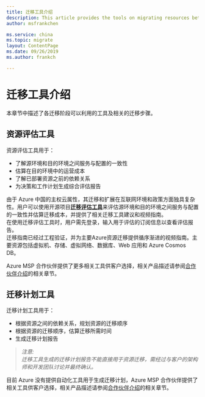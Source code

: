 ```yaml
---
title: 迁移工具介绍
description: This article provides the tools on migrating resources between different Azure China regions.
author: msfrankchen

ms.service: china 
ms.topic: migrate
layout: ContentPage 
ms.date: 09/26/2019
ms.author: frankch

---
```


# 迁移工具介绍

本章节中描述了各迁移阶段可以利用的工具及相关的迁移步骤。

## 资源评估工具

资源评估工具用于：
* 了解源环境和目的环境之间服务与配置的一致性
* 估算在目的环境中的运营成本
* 了解已部署资源之前的依赖关系
* 为决策和工作计划生成综合评估报告

由于 Azure 中国的主权云属性，其迁移和扩展在互联网环境和政策方面独具复杂性。用户可以使用开源项目[**迁移评估工具**](https://github.com/Azure/ccme)来评估源环境和目的环境之间服务与配置的一致性并估算迁移成本，并提供了相关迁移工具建议和视频指南。  
在使用迁移评估工具时，用户需先登录，输入用于评估的订阅信息以查看评估报告。  
迁移指南已经过工程验证，并为主要Azure资源迁移提供循序渐进的视频指南。主要资源包括虚拟机、存储、虚拟网络、数据库、Web 应用和 Azure Cosmos DB。  

Azure MSP 合作伙伴提供了更多相关工具供客户选择，相关产品描述请参阅[合作伙伴介绍](./china-migration-partners.md)的相关章节。

## 迁移计划工具

迁移计划工具用于：
* 根据资源之间的依赖关系，规划资源的迁移顺序
* 根据资源的迁移顺序，估算迁移所需时间
* 生成迁移计划报告
>*注意:*  
>*迁移工具生成的迁移计划报告不能直接用于资源迁移，需经过与客户的架构师和开发团队讨论并最终确认。*  

目前 Azure 没有提供自动化工具用于生成迁移计划，Azure MSP 合作伙伴提供了相关工具供客户选择，相关产品描述请参阅[合作伙伴介绍](./china-migration-partners.md)的相关章节。


